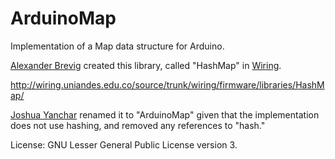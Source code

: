 ArduinoMap
==========

Implementation of a Map data structure for Arduino.

[Alexander Brevig](http://alexanderbrevig.com/) created this library, called
"HashMap" in [Wiring](http://wiring.org.co/).

http://wiring.uniandes.edu.co/source/trunk/wiring/firmware/libraries/HashMap/

[Joshua Yanchar](https://github.com/Syndic) renamed it to "ArduinoMap" given
that the implementation does not use hashing, and removed any references to
"hash."

License: GNU Lesser General Public License version 3.
